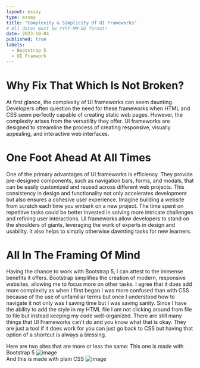 ```yaml
---
layout: essay
type: essay
title: "Complexity & Simplicity Of UI Frameworks"
# All dates must be YYYY-MM-DD format!
date: 2023-10-04
published: true
labels:
  - Bootstrap 5
  - UI Framwork
---
```


# Why Fix That Which Is Not Broken?
At first glance, the complexity of UI frameworks can seem daunting. Developers often question the need for these frameworks when HTML and CSS seem perfectly capable of creating static web pages. However, the complexity arises from the versatility they offer. UI frameworks are designed to streamline the process of creating responsive, visually appealing, and interactive web interfaces.

# One Foot Ahead At All Times
One of the primary advantages of UI frameworks is efficiency. They provide pre-designed components, such as navigation bars, forms, and modals, that can be easily customized and reused across different web projects. This consistency in design and functionality not only accelerates development but also ensures a cohesive user experience. Imagine building a website from scratch each time you embark on a new project. The time spent on repetitive tasks could be better invested in solving more intricate challenges and refining user interactions. UI frameworks allow developers to stand on the shoulders of giants, leveraging the work of experts in design and usability. It also helps to simpliy otherwise dawnting tasks for new learners.

# All In The Framing Of Mind
Having the chance to work with Bootstrap 5, I can attest to the immense benefits it offers. Bootstrap simplifies the creation of modern, responsive websites, allowing me to focus more on other tasks. I agree that it does add more complexity as when I first began I was more confused than with CSS because of the use of unfamiliar terms but once I understood how to navigate it not only was I saving time but I was saving sanity. Since I have the ability to add the style in my HTML file I am not clicking around from file to file but instead keeping my code well-organized. There are still many things that UI Frameworks can't do and you know what that is okay. They are just a tool if it does work for you can just go back to CSS but having that option of a shortcut is always a blessing.

Here are two sites that are more or less the same:
This one is made with Bootstrap 5
![image](https://github.com/DavidRickards/DavidRickards.github.io/assets/113159664/7f2b485b-952a-44ef-a216-339bbc2ce31b)  
And this is made with plain CSS
![image](https://github.com/DavidRickards/DavidRickards.github.io/assets/113159664/3016bc0f-98fa-4fa0-aae7-5fe44da90003)


